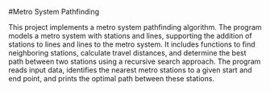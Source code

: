 #Metro System Pathfinding

This project implements a metro system pathfinding algorithm. The program models a metro system with stations and lines, supporting the addition of stations to lines and lines to the metro system. It includes functions to find neighboring stations, calculate travel distances, and determine the best path between two stations using a recursive search approach. The program reads input data, identifies the nearest metro stations to a given start and end point, and prints the optimal path between these stations.